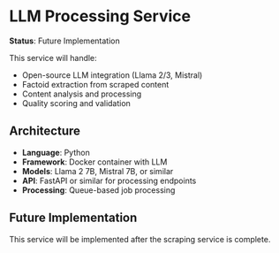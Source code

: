 # LLM Processing Service

**Status**: Future Implementation

This service will handle:
- Open-source LLM integration (Llama 2/3, Mistral)
- Factoid extraction from scraped content
- Content analysis and processing
- Quality scoring and validation

## Architecture
- **Language**: Python
- **Framework**: Docker container with LLM
- **Models**: Llama 2 7B, Mistral 7B, or similar
- **API**: FastAPI or similar for processing endpoints
- **Processing**: Queue-based job processing

## Future Implementation
This service will be implemented after the scraping service is complete. 